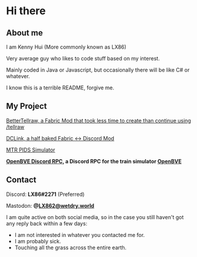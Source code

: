 # Hi there
## About me
I am Kenny Hui (More commonly known as LX86)

Very average guy who likes to code stuff based on my interest. 

Mainly coded in Java or Javascript, but occasionally there will be like C# or whatever.

I know this is a terrible README, forgive me.

## My Project
[BetterTellraw, a Fabric Mod that took less time to create than continue using /tellraw](https://github.com/Kenny-Hui/BetterTellraw)

[DCLink, a half baked Fabric <-> Discord Mod](https://github.com/Kenny-Hui/DCLink)

[MTR PIDS Simulator](https://github.com/HKTSS/mtr-pids)

**[OpenBVE Discord RPC](https://github.com/Kenny-Hui/obDRPC), a Discord RPC for the train simulator [OpenBVE](https://github.com/leezer3/OpenBVE)**

## Contact
Discord: **LX86#2271** (Preferred)

Mastodon: **@LX862@wetdry.world**

I am quite active on both social media, so in the case you still haven't got any reply back within a few days:
- I am not interested in whatever you contacted me for. 
- I am probably sick.
- Touching all the grass across the entire earth. 
